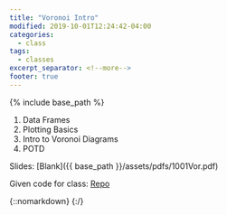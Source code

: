 ```yaml
---
title: "Voronoi Intro"
modified: 2019-10-01T12:24:42-04:00
categories:
  - class
tags:
  - classes
excerpt_separator: <!--more-->
footer: true
---
```


{% include base_path %}

1. Data Frames
2. Plotting Basics
3. Intro to Voronoi Diagrams
3. POTD

<!--more-->

Slides: [Blank]({{ base_path }}/assets/pdfs/1001Vor.pdf)

Given code for class: [Repo](https://github.students.cs.ubc.ca/cpsc203-2019w-t1/LecDFPlot)

{::nomarkdown}
<object data="{{ base_path }}/assets/pdfs/1001Vor-ann.pdf" width="500" height="500" type='application/pdf'/>
</object>
{:/}

